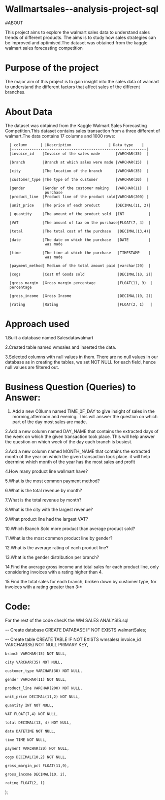 # Wallmartsales--analysis-project-sql          
#ABOUT


This project aims to explore the walmart sales data to understand sales trends of different products.
The aims is to study how sales strategies can be improved and optimised.The dataset was obtained from the kaggle walmart sales forecasting competition
# Purpose of the project
The major aim of this project is to gain insight into the sales data of walmart to understand the different factors that affect sales of the different branches.
# About Data
The dataset was obtained from the Kaggle Walmart Sales Forecasting Competition.This dataset contains sales transaction from a three different of walmart.The data contains 17 columns and 1000 rows:
      
      | column      | |Description                 | Data type    |
      |-------------------------------------------------------------|
      |invoice_id    |Invoice of the sales made       |VARCHAR(35)  |
      
      |branch        |Branch at which sales were made |VARCHAR(15)  |
      
      |city          |The location of the branch      |VARCHAR(35)  |
      
      |customer_type |The type of the customer        |VARCHAR(30)  |
      
      |gender        |Gender of the customer making   |VARCHAR(11)  |
                      purchase
      |product_line  |Product line of the product sold|VARCHAR(200) |
      
      |unit_price    |The price of each product       |DECIMAL(11, 2)|
      
      | quantity     |The amount of the product sold  |INT           |
      
      |VAT           |The amount of tax on the purchase|FLOAT(7, 4)  |
      
      |total         |The total cost of the purchase   |DECIMAL(13,4)|
      
      |date          |The date on which the purchase   |DATE         |
                      was made
                      
      |time          |The time at which the purchase   |TIMESTAMP    |
                      was made
                      
      |payment_method| Medium of the total amount paid |varchar(20)  |
      
      |cogs          |Cost Of Goods sold               |DECIMAL(10, 2)|
      
      |gross_margin_ |Gross margin percentage          |FLOAT(11, 9)  |
      percentage
      
      |gross_income  |Gross Income                     |DECIMAL(10, 2)|
      
      |rating        |Rating                           |FLOAT(2, 1)   |

# Approach used
1.Built a database named Salesdatawalmart

2.Created table named wmsales and inserted the data.

3.Selected columns with null values in them. There are no null values in our database as in creating the tables, 
             we set NOT NULL for each field, hence null values are filtered out.

# Business  Question (Queries) to  Answer:
1. Add a new C0lumn named TIME_0F_DAY  to give insight of sales in the morning,afternoon and evening.
   This will answer the question on which part of the day most sales are made.
   
2.Add a new column named DAY_NAME that contains the extracted days of the week on  which the  given transaction took place.
   This  will help answer the question on which week of the day each branch is busiest.
   
3.Add a new column named MONTH_NAME that contains the extracted month of the year on which the given transaction took place.
     it  will help deermine which month of the year has the most sales and profit
     
4.How many product line wallmart have?

5.What is the most common payment method?

6.What is the total revenue by month?

7.What is the total revenue by month?

8.What is the city with the largest revenue?

9.What product line had the largest VAT?

10.Which Branch Sold more product than average product sold?

11.What is the most common product line by gender?

12.What is the average rating of each product line?

13.What is the gender distribution per branch?

14.Find the average gross income and total sales for each product line,
         only considering invoices with a rating higher than 4.
         
15.Find the total sales for each branch, broken down by customer type,
       for invoices with a rating greater than 3:*

 
 # Code:
For the rest of the code checK the WM SALES ANALYSIS.sql


-- Create database
CREATE DATABASE IF NOT EXISTS walmartSales;

-- Create table
CREATE TABLE IF NOT EXISTS wmsales(
	invoice_id VARCHAR(35) NOT NULL PRIMARY KEY,
 
    branch VARCHAR(15) NOT NULL,
    
    city VARCHAR(35) NOT NULL,
    
    customer_type VARCHAR(30) NOT NULL,
    
    gender VARCHAR(11) NOT NULL,
    
    product_line VARCHAR(200) NOT NULL,
    
    unit_price DECIMAL(11,2) NOT NULL,
    
    quantity INT NOT NULL,
    
    VAT FLOAT(7,4) NOT NULL,
    
    total DECIMAL(13, 4) NOT NULL,
    
    date DATETIME NOT NULL,
    
    time TIME NOT NULL,
    
    payment VARCHAR(20) NOT NULL,
    
    cogs DECIMAL(10,2) NOT NULL,
    
    gross_margin_pct FLOAT(11,9),
    
    gross_income DECIMAL(10, 2),
    
    rating FLOAT(2, 1)
);



             
